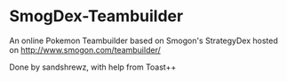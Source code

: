 SmogDex-Teambuilder
===================

An online Pokemon Teambuilder based on Smogon's StrategyDex hosted on http://www.smogon.com/teambuilder/

Done by sandshrewz, with help from Toast++
